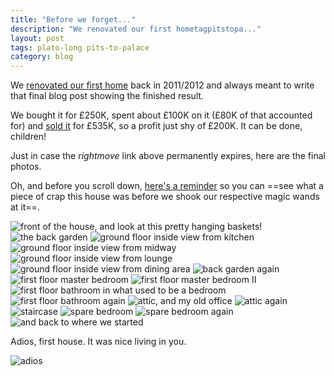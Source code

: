 ```yaml
---
title: "Before we forget..."
description: "We renovated our first hometagpitstopa..."
layout: post
tags: plato-long pits-to-palace
category: blog
---
```


We [renovated our first home](/tag/pits-to-palace/) back in 2011/2012 and always meant to write that final blog post showing the finished result.

We bought it for £250K, spent about £100K on it (£80K of that accounted for) and [sold it](http://www.rightmove.co.uk/property-for-sale/property-34967835.html) for £535K, so a profit just shy of £200K. It can be done, children!

Just in case the *rightmove* link above permanently expires, here are the final photos.

Oh, and before you scroll down, [here's a reminder](/2011/06/15/the-first-viewing-on-22nd-of-march-2011-as-you/) so you can ==see what a piece of crap this house was before we shook our respective magic wands at it==.

![front of the house, and look at this pretty hanging baskets!](/assets/posts/2016-11-16-before-we-forget-2/36308_HAR150316_IMG_00_0000_max_656x437.JPG)
![the back garden](/assets/posts/2016-11-16-before-we-forget-2/36308_HAR150316_IMG_01_0000_max_656x437.JPG)
![ground floor inside view from kitchen](/assets/posts/2016-11-16-before-we-forget-2/36308_HAR150316_IMG_02_0000_max_656x437.JPG)
![ground floor inside view from midway](/assets/posts/2016-11-16-before-we-forget-2/36308_HAR150316_IMG_03_0000_max_656x437.JPG)
![ground floor inside view from lounge](/assets/posts/2016-11-16-before-we-forget-2/36308_HAR150316_IMG_04_0000_max_656x437.JPG)
![ground floor inside view from dining area](/assets/posts/2016-11-16-before-we-forget-2/36308_HAR150316_IMG_05_0000_max_656x437.JPG)
![back garden again](/assets/posts/2016-11-16-before-we-forget-2/36308_HAR150316_IMG_06_0000_max_656x437.JPG)
![first floor master bedroom](/assets/posts/2016-11-16-before-we-forget-2/36308_HAR150316_IMG_07_0000_max_656x437.JPG)
![first floor master bedroom II](/assets/posts/2016-11-16-before-we-forget-2/36308_HAR150316_IMG_08_0000_max_656x437.JPG)
![first floor bathroom in what used to be a bedroom](/assets/posts/2016-11-16-before-we-forget-2/36308_HAR150316_IMG_09_0000_max_656x437.JPG)
![first floor bathroom again](/assets/posts/2016-11-16-before-we-forget-2/36308_HAR150316_IMG_10_0000_max_656x437.JPG)
![attic, and my old office](/assets/posts/2016-11-16-before-we-forget-2/36308_HAR150316_IMG_11_0000_max_656x437.JPG)
![attic again](/assets/posts/2016-11-16-before-we-forget-2/36308_HAR150316_IMG_12_0000_max_656x437.JPG)
![staircase](/assets/posts/2016-11-16-before-we-forget-2/36308_HAR150316_IMG_13_0000_max_656x437.JPG)
![spare bedroom](/assets/posts/2016-11-16-before-we-forget-2/36308_HAR150316_IMG_14_0000_max_656x437.JPG)
![spare bedroom again](/assets/posts/2016-11-16-before-we-forget-2/36308_HAR150316_IMG_15_0000_max_656x437.JPG)
![and back to where we started](/assets/posts/2016-11-16-before-we-forget-2/36308_HAR150316_IMG_16_0000_max_656x437.JPG)

Adios, first house. It was nice living in you.

![adios](/assets/posts/2016-11-16-before-we-forget-2/IMG_0660.JPG)
